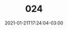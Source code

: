 ---
title: "024"
date: 2021-01-21T17:24:04-03:00
draft: false
autorias: ["Advan Shumiski"]
plataformas: ["Processing"]
descricao: "Uma mistura de dithering e ondas senoidais. Apesar da contagem de 1-100 ser a base que torna possível todos os movimentos contidos nessa proposta, coloco em jogo (como faço constantemente em meu trabalho) nossa percepção sobre o tempo. O trabalho conta de 1-100, mas seus limites são visíveis?"
autorias_url: ["http://www.shumiski.com", "http://instagram.com/shumiski"]
url: "/formas/024"
---